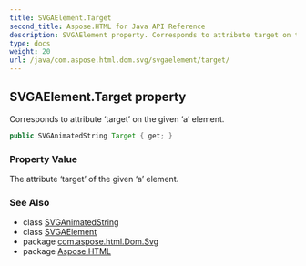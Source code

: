 ```yaml
---
title: SVGAElement.Target
second_title: Aspose.HTML for Java API Reference
description: SVGAElement property. Corresponds to attribute target on the given a element
type: docs
weight: 20
url: /java/com.aspose.html.dom.svg/svgaelement/target/
---
```

## SVGAElement.Target property

Corresponds to attribute ‘target’ on the given ‘a’ element.

```java
public SVGAnimatedString Target { get; }
```

### Property Value

The attribute ‘target’ of the given ‘a’ element.

### See Also

* class [SVGAnimatedString](../../../com.aspose.html.dom.svg.datatypes/svganimatedString/)
* class [SVGAElement](../)
* package [com.aspose.html.Dom.Svg](../../svgaelement/)
* package [Aspose.HTML](../../../)
